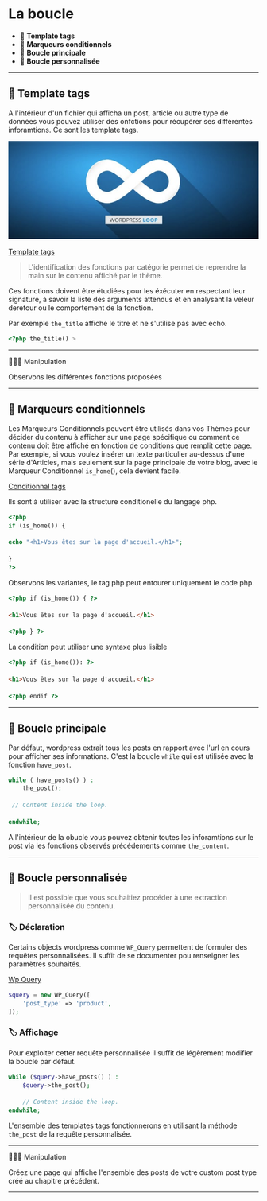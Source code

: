 # La boucle

* 🔖 **Template tags**
* 🔖 **Marqueurs conditionnels**
* 🔖 **Boucle principale**
* 🔖 **Boucle personnalisée**

___

## 📑 Template tags

A l'intérieur d'un fichier qui afficha un post, article ou autre type de données vous pouvez utiliser des onfctions pour récupérer ses différentes inforamtions. Ce sont les template tags.

![image](./resources/wordpress-loop.jpg)

[Template tags](https://codex.wordpress.org/Template_Tags)

> L'identification des fonctions par catégorie permet de reprendre la main sur le contenu affiché par le thème.

Ces fonctions doivent être étudiées pour les éxécuter en respectant leur signature, à savoir la liste des arguments attendus et en analysant la veleur deretour ou le comportement de la fonction.

Par exemple `the_title` affiche le titre et ne s'utilise pas avec echo.

```php
<?php the_title() >
```

___

👨🏻‍💻 Manipulation

Observons les différentes fonctions proposées

___


## 📑 Marqueurs conditionnels

Les Marqueurs Conditionnels peuvent être utilisés dans vos Thèmes pour décider du contenu à afficher sur une page spécifique ou comment ce contenu doit être affiché en fonction de conditions que remplit cette page. Par exemple, si vous voulez insérer un texte particulier au-dessus d'une série d'Articles, mais seulement sur la page principale de votre blog, avec le Marqueur Conditionnel `is_home`(), cela devient facile.


[Conditionnal tags](https://codex.wordpress.org/fr:Marqueurs_conditionnels)

Ils sont à utiliser avec la structure conditionelle du langage php.

```php
<?php 
if (is_home()) {

echo "<h1>Vous êtes sur la page d'accueil.</h1>";

}
?>
```

Observons les variantes, le tag php peut entourer uniquement le code php.

```html
<?php if (is_home()) { ?>

<h1>Vous êtes sur la page d'accueil.</h1>

<?php } ?>
```

La condition peut utiliser une syntaxe plus lisible

```html
<?php if (is_home()): ?>

<h1>Vous êtes sur la page d'accueil.</h1>

<?php endif ?>
```

___

## 📑 Boucle principale

Par défaut, wordpress extrait tous les posts en rapport avec l'url en cours pour afficher ses informations. C'est la boucle `while` qui est utilisée avec la fonction `have_post`.

```php
while ( have_posts() ) :
	the_post();

 // Content inside the loop.

endwhile;
```

A l'intérieur de la obucle vous pouvez obtenir toutes les inforamtions sur le post via les fonctions observés précédements comme `the_content`.

___

## 📑 Boucle personnalisée

> Il est possible que vous souhaitiez procéder à une extraction personnalisée du contenu.

### 🏷️ **Déclaration**

Certains objects wordpress comme `WP_Query` permettent de formuler des requêtes personnalisées. Il suffit de se documenter pou renseigner les paramètres souhaités.

[Wp Query](https://developer.wordpress.org/reference/classes/wp_query/#parameters)

```php
$query = new WP_Query([
    'post_type' => 'product',
]);
```

### 🏷️ **Affichage**

Pour exploiter cetter requête personnalisée il suffit de légèrement modifier la boucle par défaut.

```php
while ($query->have_posts() ) :
	$query->the_post();

    // Content inside the loop.
endwhile;
```

L'ensemble des templates tags fonctionnerons en utilisant la méthode `the_post` de la requête personnalisée.

___

👨🏻‍💻 Manipulation

Créez une page qui affiche l'ensemble des posts de votre custom post type créé au chapitre précédent.

___